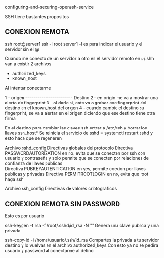 configuring-and-securing-openssh-service

SSH tiene bastantes propositos

CONEXION REMOTA
-----------------------------

ssh root@server1
ssh -l root server1
-l es para indicar el usuario y el servidor sin el @

Cuando me conecto de un servidor a otro en el servidor remoto en ~/.shh van a existir 2 archivos
 - authorized_keys
 - known_host

Al intentar conectarme 

1 - origen ------------------------ Destino
2 - en origin me va a mostrar una alerta de fingerprint
3 - al darle si, este va a grabar ese fingerprint del destino en el known_host del origen
4 - cuando cambie el destino su fingerprint, se va a alertar en el origen diciendo que ese destino tiene otra firma

En el destino para cambiar las claves ssh entrar a /etc/ssh y borrar los llaves ssh_host*
Se reinicia el servicio de sshd = systemctl restart sshd
y esto hace que se regeneren

Archivo sshd_config
Directivas globales del protocolo
Directiva PASSWORDAUTORIZATION en no, evita que se conecten por ssh con usuario y contraseña y solo permite que se conecten por relaciones de confianza de llaves publicas  
Directiva PUBKEYAUTENTICATION en yes, permite coexion por llaves publicas y privadas
Directiva PERMITROOTLOGIN en no, evita que root haga ssh

Archivo ssh_config
Directivas de valores criptograficos

CONEXION REMOTA SIN PASSWORD
-------------------------------
Esto es por usuario

ssh-keygen -t rsa -f /root/.sshd/id_rsa -N ""
Genera una clave publica y una privada

ssh-copy-id -i /home/usuario/.ssh/id_rsa
Compartes la privada a tu servidor destino y lo vuelvas en el archivo authorized_keys
Con esto ya no se pedira usuario y password al conectarme al detino







